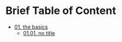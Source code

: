# Brief Table of Content

* [01. the basics](./01.the_basics/00.README.md)
  * [01.01. no title](./01.the_basics/01.getting_started/00.README.md)
